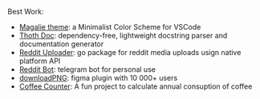 Best Work:
* [Magalie theme](https://github.com/Mariownyou/magalie-theme): a Minimalist Color Scheme for VSCode
* [Thoth Doc](https://github.com/Mariownyou/thoth-doc): dependency-free, lightweight docstring parser and documentation generator
* [Reddit Uploader](https://github.com/Mariownyou/go-reddit-uploader): go package for reddit media uploads usign native platform API
* [Reddit Bot](https://github.com/Mariownyou/reddit-bot): telegram bot for personal use
* [downloadPNG](https://github.com/Mariownyou/download-png): figma plugin with 10 000+ users
* [Coffee Counter](https://coffeecounter.cc): A fun project to calculate annual consuption of coffee
